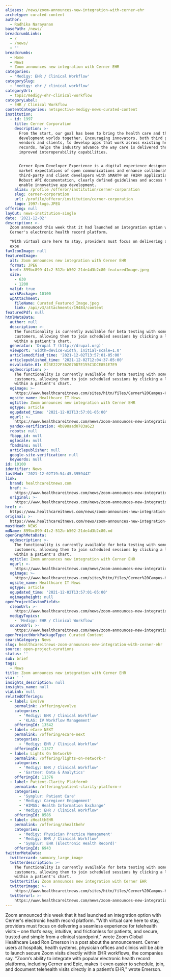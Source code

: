```yaml
---
aliases: /news/zoom-announces-new-integration-with-cerner-ehr
archetype: curated-content
author:
  - Radhika Narayanan
basePath: /news/
breadcrumbLinks:
  - /
  - /news/
  - ''
breadcrumbs:
  - Home
  - News
  - Zoom announces new integration with Cerner EHR
categories:
  - 'Medigy: EHR / Clinical Workflow'
categorySlug:
  - 'medigy: ehr / clinical workflow'
categoryUrl:
  - topic/medigy-ehr-clinical-workflow
categoryLabel:
  - EHR / Clinical Workflow
contentCategories: netspective-medigy-news-curated-content
institution:
  - id: 1997
    title: Cerner Corporation
    description: >-
      From the start, our goal has been to bring the health care and the
      development worlds together. Encouraging innovators, both third party
      vendors and clients, to develop apps that work across existing health
      records, helps the industry advance the way care is delivered through
      improved interoperability capabilities.


      Cerner Open Developer Experience is a digital experience designed to meet
      market expectations of open communications and enhance collaboration with
      third-party and client developers with SMART® on FHIR® applications.
      Robust API documentation, clearly defined guidelines and access to tools
      enable innovative app development.
    alias: /profile /offeror/institution/cerner-corporation
    slug: cerner-corporation
    url: /profile/offeror/institution/cerner-corporation
    logo: 1997-logo.JPEG
offering: null
layOut: news-institution-single
date: '2021-12-02'
description: >-
  Zoom announced this week that it had launched an integration option with
  Cerner's electronic health record platform.

  "With virtual care here to stay, providers must focus on delivering a seamless
  expe
favIconImage: null
featuredImage:
  alt: Zoom announces new integration with Cerner EHR
  format: JPEG
  href: 899bc899-41c2-512b-b502-21de4d3b2c80-featuredImage.jpeg
  size:
    - 630
    - 1200
  valid: true
  workPackage: 10100
  wpAttachment:
    fileName: Curated_Featured_Image.jpeg
    link: /api/v3/attachments/19484/content
featuredPdf: null
htmlMetaData:
  author: null
  description: >-
    The functionality is currently available for beta testing with some
    customers, allowing them to join scheduled sessions by clicking a link
    within a patient's chart.
  generator: 'Drupal 7 (http://drupal.org)'
  viewport: 'width=device-width, initial-scale=1.0'
  articlemodified_time: '2021-12-02T13:57:01-05:00'
  articlepublished_time: '2021-12-02T12:04:37-05:00'
  msvalidate.01: E23E222F362070D7E155C1DCE851E7E9
  ogdescription: >-
    The functionality is currently available for beta testing with some
    customers, allowing them to join scheduled sessions by clicking a link
    within a patient's chart.
  ogimage: >-
    https://www.healthcareitnews.com/sites/hitn/files/Cerner%20Campus-HITN_0_0_1_0.jpeg
  ogsite_name: Healthcare IT News
  ogtitle: Zoom announces new integration with Cerner EHR
  ogtype: article
  ogupdated_time: '2021-12-02T13:57:01-05:00'
  ogurl: >-
    https://www.healthcareitnews.com/news/zoom-announces-new-integration-cerner-ehr
  yandex-verification: 4b898aad0783a623
  robots: null
  fbapp_id: null
  oglocale: null
  fbadmins: null
  articlepublisher: null
  google-site-verification: null
  keywords: null
id: 10100
identifier: News
lastMod: '2021-12-02T19:54:45.395944Z'
link:
  brand: healthcareitnews.com
  href: >-
    https://www.healthcareitnews.com/news/zoom-announces-new-integration-cerner-ehr
  original: >-
    https://www.healthcareitnews.com/news/zoom-announces-new-integration-cerner-ehr
href: >-
  https://www.healthcareitnews.com/news/zoom-announces-new-integration-cerner-ehr
original: >-
  https://www.healthcareitnews.com/news/zoom-announces-new-integration-cerner-ehr
mastHead: NEWS
mdName: 899bc899-41c2-512b-b502-21de4d3b2c80.md
openGraphMetaData:
  ogdescription: >-
    The functionality is currently available for beta testing with some
    customers, allowing them to join scheduled sessions by clicking a link
    within a patient's chart.
  ogtitle: Zoom announces new integration with Cerner EHR
  ogurl: >-
    https://www.healthcareitnews.com/news/zoom-announces-new-integration-cerner-ehr
  ogimage: >-
    https://www.healthcareitnews.com/sites/hitn/files/Cerner%20Campus-HITN_0_0_1_0.jpeg
  ogsite_name: Healthcare IT News
  ogtype: article
  ogupdated_time: '2021-12-02T13:57:01-05:00'
  ogimageheight: null
openProjectCustomFields:
  cleanUrl: >-
    https://www.healthcareitnews.com/news/zoom-announces-new-integration-cerner-ehr
  medigyTopics:
    - 'Medigy: EHR / Clinical Workflow'
  sourceUrl: >-
    https://www.healthcareitnews.com/news/zoom-announces-new-integration-cerner-ehr
openProjectWorkPackageType: Curated Content
searchCategory: News
slug: healthcareitnews-zoom-announces-new-integration-with-cerner-ehr
source: open-project-curations
status: ''
sub: brief
tags:
  - News
title: Zoom announces new integration with Cerner EHR
via: ' '
insights_description: null
insights_name: null
viaLink: null
relatedOfferings:
  - label: Evolve
    permalink: /offering/evolve
    categories:
      - 'Medigy: EHR / Clinical Workflow'
      - 'KLAS: IV Workflow Management'
    offeringId: 13542
  - label: eCare NEXT
    permalink: /offering/ecare-next
    categories:
      - 'Medigy: EHR / Clinical Workflow'
    offeringId: 11377
  - label: Lights On Network®
    permalink: /offering/lights-on-network-r
    categories:
      - 'Medigy: EHR / Clinical Workflow'
      - 'Gartner: Data & Analytics'
    offeringId: 11376
  - label: Patient-Clarity Platform®
    permalink: /offering/patient-clarity-platform-r
    categories:
      - 'Symplur: Patient Care'
      - 'Medigy: Caregiver Engagement'
      - 'HIMSS: Health Information Exchange'
      - 'Medigy: EHR / Clinical Workflow'
    offeringId: 8586
  - label: zHealthEHR
    permalink: /offering/zhealthehr
    categories:
      - 'Medigy: Physician Practice Management'
      - 'Medigy: EHR / Clinical Workflow'
      - 'Symplur: EHR (Electronic Health Record)'
    offeringId: 6943
twitterMetaData:
  twittercard: summary_large_image
  twitterdescription: >-
    The functionality is currently available for beta testing with some
    customers, allowing them to join scheduled sessions by clicking a link
    within a patient's chart.
  twittertitle: Zoom announces new integration with Cerner EHR
  twitterimage: >-
    https://www.healthcareitnews.com/sites/hitn/files/Cerner%20Campus-HITN_0_0_1_0.jpeg
  twitterurl: >-
    https://www.healthcareitnews.com/news/zoom-announces-new-integration-cerner-ehr
---
```

<p>Zoom announced this week that it had launched an integration option with Cerner's electronic health record platform.
"With virtual care here to stay, providers must focus on delivering a seamless experience for telehealth visits – one that’s easy, intuitive, and frictionless for patients, and secure, trusted and simple from a clinical standpoint," wrote Zoom Global Healthcare Lead Ron Emerson in a post about the announcement.
Cerner users at hospitals, health systems, physician offices and clinics will be able to launch secure Zoom visits directly within EHR workflows, the companies say.
"Zoom’s ability to integrate with popular electronic health record platforms, including Cerner and Epic, makes it even easier to schedule, join, and document telehealth visits directly in a patient’s EHR," wrote Emerson.</p>